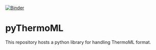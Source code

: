 [![Binder](https://mybinder.org/badge_logo.svg)](https://mybinder.org/v2/gh/matzegltg/pyThermoML.git/HEAD)

# pyThermoML
This repository hosts a python library for handling ThermoML format.
